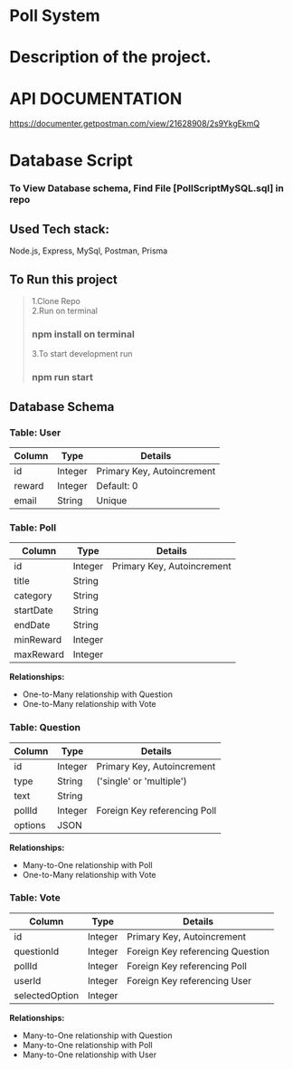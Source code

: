 # Poll System
 
# Description of the project.

# API DOCUMENTATION
https://documenter.getpostman.com/view/21628908/2s9YkgEkmQ

# Database Script

### To View Database schema, Find File [PollScriptMySQL.sql] in repo


## Used Tech stack:
Node.js, Express, MySql, Postman, Prisma 

## To Run this project
> 1.Clone Repo <br/>
> 2.Run on terminal
> ### npm install on terminal
> 3.To start development run
> ### npm run start

## Database Schema

### Table: User

| Column    | Type       | Details                        |
|-----------|------------|--------------------------------|
| id        | Integer    | Primary Key, Autoincrement     |
| reward    | Integer    | Default: 0                     |
| email     | String     | Unique                         |

### Table: Poll

| Column    | Type       | Details                        |
|-----------|------------|--------------------------------|
| id        | Integer    | Primary Key, Autoincrement     |
| title     | String     |                                |
| category  | String     |                                |
| startDate | String     |                                |
| endDate   | String     |                                |
| minReward | Integer    |                                |
| maxReward | Integer    |                                |

**Relationships:**
- One-to-Many relationship with Question
- One-to-Many relationship with Vote

### Table: Question

| Column    | Type       | Details                        |
|-----------|------------|--------------------------------|
| id        | Integer    | Primary Key, Autoincrement     |
| type      | String     | ('single' or 'multiple')       |
| text      | String     |                                |
| pollId    | Integer    | Foreign Key referencing Poll   |
| options   | JSON       |                                |

**Relationships:**
- Many-to-One relationship with Poll
- One-to-Many relationship with Vote

### Table: Vote

| Column         | Type       | Details                            |
|----------------|------------|------------------------------------|
| id             | Integer    | Primary Key, Autoincrement         |
| questionId     | Integer    | Foreign Key referencing Question   |
| pollId         | Integer    | Foreign Key referencing Poll       |
| userId         | Integer    | Foreign Key referencing User       |
| selectedOption | Integer    |                                    |

**Relationships:**
- Many-to-One relationship with Question
- Many-to-One relationship with Poll
- Many-to-One relationship with User
